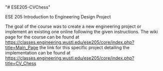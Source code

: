 "# ESE205-CVChess" 

ESE 205 Introduction to Engineering Design Project

The goal of the course was to create a new engineering project or implement an existing one online following the given instructions. The wiki page for the course can be found at https://classes.engineering.wustl.edu/ese205/core/index.php?title=Main_Page
the link for this specific project detailing the implementation can be found at https://classes.engineering.wustl.edu/ese205/core/index.php?title=CV_Chess
